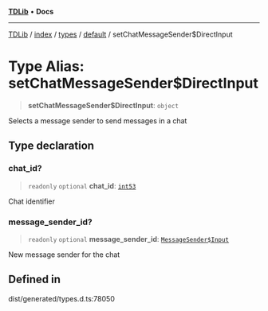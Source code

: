 [**TDLib**](../../../../../../README.md) • **Docs**

***

[TDLib](../../../../../../modules.md) / [index](../../../../../README.md) / [types](../../../README.md) / [default](../README.md) / setChatMessageSender$DirectInput

# Type Alias: setChatMessageSender$DirectInput

> **setChatMessageSender$DirectInput**: `object`

Selects a message sender to send messages in a chat

## Type declaration

### chat\_id?

> `readonly` `optional` **chat\_id**: [`int53`](int53-1.md)

Chat identifier

### message\_sender\_id?

> `readonly` `optional` **message\_sender\_id**: [`MessageSender$Input`](MessageSender$Input.md)

New message sender for the chat

## Defined in

dist/generated/types.d.ts:78050
